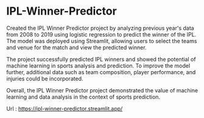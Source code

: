 # IPL-Winner-Predictor

Created the IPL Winner Predictor project by analyzing previous year's data from 2008 to 2019 using logistic regression to predict the winner of the IPL. The model was deployed using Streamlit, allowing users to select the teams and venue for the match and view the predicted winner.

The project successfully predicted IPL winners and showed the potential of machine learning in sports analysis and prediction. To improve the model further, additional data such as team composition, player performance, and injuries could be incorporated.

Overall, the IPL Winner Predictor project demonstrated the value of machine learning and data analysis in the context of sports prediction.

Url : https://ipl-winner-predictor.streamlit.app/

